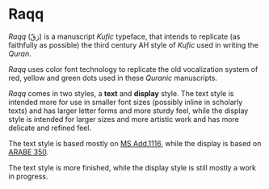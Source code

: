 Raqq
====

*Raqq* (رَقّ) is a manuscript *Kufic* typeface, that intends to replicate (as
faithfully as possible) the third century AH style of *Kufic* used in writing
the *Quran*.

*Raqq* uses color font technology to replicate the old vocalization system of
red, yellow and green dots used in these *Quranic* manuscripts.

*Raqq* comes in two styles, a **text** and **display** style. The text style is
intended more for use in smaller font sizes (possibly inline in scholarly
texts) and has larger letter forms and more sturdy feel, while the display
style is intended for larger sizes and more artistic work and has more delicate
and refined feel.

The text style is based mostly on [MS Add.1116][1], while the display is based
on [ARABE 350][2].

The text style is more finished, while the display style is still mostly a work
in progress.

[1]: https://cudl.lib.cam.ac.uk/view/MS-ADD-01116
[2]: https://gallica.bnf.fr/ark:/12148/btv1b8415221r
